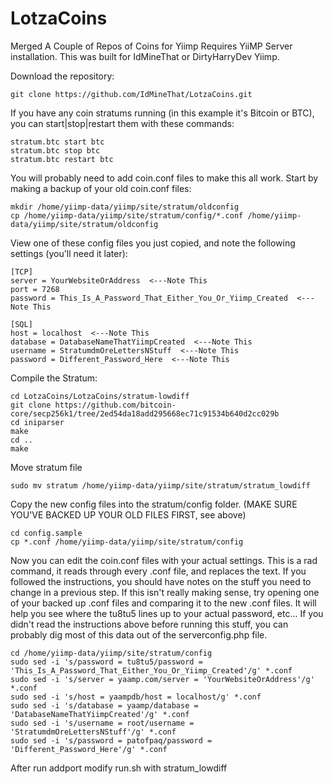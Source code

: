 # LotzaCoins
Merged A Couple of Repos of Coins for Yiimp
Requires YiiMP Server installation. This was built for IdMineThat or DirtyHarryDev Yiimp.

Download the repository:

    git clone https://github.com/IdMineThat/LotzaCoins.git

If you have any coin stratums running (in this example it's Bitcoin or BTC), you can start|stop|restart them with these commands:

    stratum.btc start btc
    stratum.btc stop btc
    stratum.btc restart btc

You will probably need to add coin.conf files to make this all work. Start by making a backup of your old coin.conf files:

    mkdir /home/yiimp-data/yiimp/site/stratum/oldconfig
    cp /home/yiimp-data/yiimp/site/stratum/config/*.conf /home/yiimp-data/yiimp/site/stratum/oldconfig

View one of these config files you just copied, and note the following settings (you'll need it later):

    [TCP]
    server = YourWebsiteOrAddress  <---Note This
    port = 7268
    password = This_Is_A_Password_That_Either_You_Or_Yiimp_Created  <---Note This

    [SQL]
    host = localhost  <---Note This
    database = DatabaseNameThatYiimpCreated  <---Note This
    username = StratumdmOreLettersNStuff  <---Note This
    password = Different_Password_Here  <---Note This


Compile the Stratum:

    cd LotzaCoins/LotzaCoins/stratum-lowdiff
    git clone https://github.com/bitcoin-core/secp256k1/tree/2ed54da18add295668ec71c91534b640d2cc029b
    cd iniparser
    make
    cd ..
    make

Move stratum file
    
    sudo mv stratum /home/yiimp-data/yiimp/site/stratum/stratum_lowdiff

Copy the new config files into the stratum/config folder. (MAKE SURE YOU'VE BACKED UP YOUR OLD FILES FIRST, see above)

    cd config.sample
    cp *.conf /home/yiimp-data/yiimp/site/stratum/config
    
    
Now you can edit the coin.conf files with your actual settings. This is a rad command, it reads through every .conf file, and replaces the text. If you followed the instructions, you should have notes on the stuff you need to change in a previous step. If this isn't really making sense, try opening one of your backed up .conf files and comparing it to the new .conf files. It will help you see where the tu8tu5 lines up to your actual password, etc... If you didn't read the instructions above before running this stuff, you can probably dig most of this data out of the serverconfig.php file.

    cd /home/yiimp-data/yiimp/site/stratum/config
    sudo sed -i 's/password = tu8tu5/password = 'This_Is_A_Password_That_Either_You_Or_Yiimp_Created'/g' *.conf
    sudo sed -i 's/server = yaamp.com/server = 'YourWebsiteOrAddress'/g' *.conf
    sudo sed -i 's/host = yaampdb/host = localhost/g' *.conf
    sudo sed -i 's/database = yaamp/database = 'DatabaseNameThatYiimpCreated'/g' *.conf
    sudo sed -i 's/username = root/username = 'StratumdmOreLettersNStuff'/g' *.conf
    sudo sed -i 's/password = patofpaq/password = 'Different_Password_Here'/g' *.conf

After run addport modify run.sh with stratum_lowdiff
